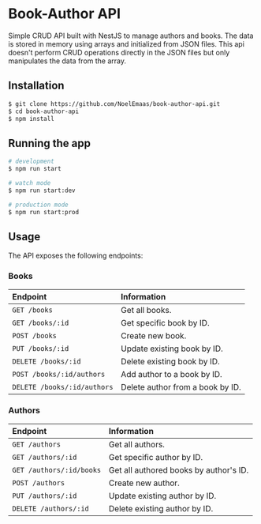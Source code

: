 # Book-Author API
 Simple CRUD API built with NestJS to manage authors and books. The data is stored in memory using arrays and initialized from JSON files. This api doesn't perform CRUD operations directly in the JSON files but only manipulates the data from the array.



## Installation

```bash
$ git clone https://github.com/NoelEmaas/book-author-api.git
$ cd book-author-api
$ npm install
```

## Running the app

```bash
# development
$ npm run start

# watch mode
$ npm run start:dev

# production mode
$ npm run start:prod
```

## Usage
The API exposes the following endpoints:

### Books
| Endpoint | Information |
| :--- | :--- |
| `GET /books` | Get all books. |
| `GET /books/:id` | Get specific book by ID. |
| `POST /books` | Create new book. |
| `PUT /books/:id` | Update existing book by ID. |
| `DELETE /books/:id` | Delete existing book by ID. |
| `POST /books/:id/authors` | Add author to a book by ID. |
| `DELETE /books/:id/authors` | Delete author from a book by ID. |

### Authors
| Endpoint | Information |
| :--- | :--- |
| `GET /authors` | Get all authors. |
| `GET /authors/:id` | Get specific author by ID. |
| `GET /authors/:id/books` | Get all authored books by author's ID. |
| `POST /authors` | Create new author. |
| `PUT /authors/:id` | Update existing author by ID. |
| `DELETE /authors/:id` | Delete existing author by ID. |



